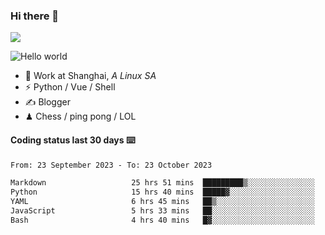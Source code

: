 ### Hi there 👋
![](https://komarev.com/ghpvc/?username=Xuhandsome)


<img src="https://github-readme-stats.vercel.app/api?username=XuHandsome&show_icons=true&theme=merko" alt="Hello world">

<br/>

- 🍻  Work at Shanghai, _A Linux SA_
- ⚡  Python / Vue / Shell
- ✍️  Blogger
- ♟  Chess / ping pong / LOL

#### Coding status last 30 days ⌨️

<!--START_SECTION:waka-->

```txt
From: 23 September 2023 - To: 23 October 2023

Markdown                   25 hrs 51 mins  █████████▒░░░░░░░░░░░░░░░   37.51 %
Python                     15 hrs 40 mins  █████▓░░░░░░░░░░░░░░░░░░░   22.74 %
YAML                       6 hrs 45 mins   ██▒░░░░░░░░░░░░░░░░░░░░░░   09.81 %
JavaScript                 5 hrs 33 mins   ██░░░░░░░░░░░░░░░░░░░░░░░   08.07 %
Bash                       4 hrs 40 mins   █▓░░░░░░░░░░░░░░░░░░░░░░░   06.79 %
```

<!--END_SECTION:waka-->
